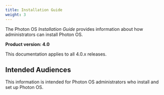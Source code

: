 ```yaml
---
title: Installation Guide
weight: 3
---
```


The Photon OS *Installation Guide* provides information about how administrators can install Photon OS.

**Product version: 4.0**

This documentation applies to all 4.0.x releases.

## Intended Audiences

This information is intended for Photon OS administrators who install and set up Photon OS.

